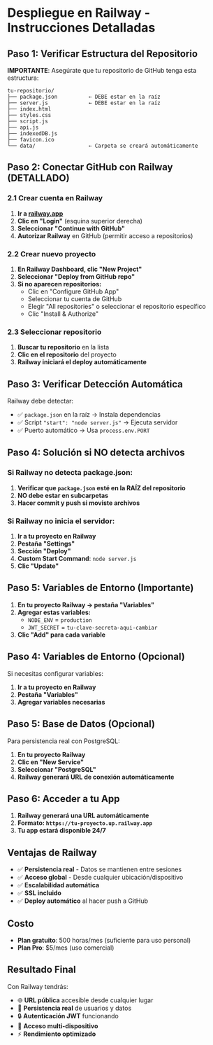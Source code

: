 # Despliegue en Railway - Instrucciones Detalladas

## Paso 1: Verificar Estructura del Repositorio

**IMPORTANTE**: Asegúrate que tu repositorio de GitHub tenga esta estructura:
```
tu-repositorio/
├── package.json          ← DEBE estar en la raíz
├── server.js             ← DEBE estar en la raíz
├── index.html
├── styles.css
├── script.js
├── api.js
├── indexedDB.js
├── favicon.ico
└── data/                 ← Carpeta se creará automáticamente
```

## Paso 2: Conectar GitHub con Railway (DETALLADO)

### 2.1 Crear cuenta en Railway
1. **Ir a [railway.app](https://railway.app)**
2. **Clic en "Login"** (esquina superior derecha)
3. **Seleccionar "Continue with GitHub"**
4. **Autorizar Railway** en GitHub (permitir acceso a repositorios)

### 2.2 Crear nuevo proyecto
1. **En Railway Dashboard, clic "New Project"**
2. **Seleccionar "Deploy from GitHub repo"**
3. **Si no aparecen repositorios:**
   - Clic en "Configure GitHub App"
   - Seleccionar tu cuenta de GitHub
   - Elegir "All repositories" o seleccionar el repositorio específico
   - Clic "Install & Authorize"

### 2.3 Seleccionar repositorio
1. **Buscar tu repositorio** en la lista
2. **Clic en el repositorio** del proyecto
3. **Railway iniciará el deploy automáticamente**

## Paso 3: Verificar Detección Automática

Railway debe detectar:
- ✅ `package.json` en la raíz → Instala dependencias
- ✅ Script `"start": "node server.js"` → Ejecuta servidor
- ✅ Puerto automático → Usa `process.env.PORT`

## Paso 4: Solución si NO detecta archivos

### Si Railway no detecta package.json:
1. **Verificar que `package.json` esté en la RAÍZ del repositorio**
2. **NO debe estar en subcarpetas**
3. **Hacer commit y push si moviste archivos**

### Si Railway no inicia el servidor:
1. **Ir a tu proyecto en Railway**
2. **Pestaña "Settings"**
3. **Sección "Deploy"**
4. **Custom Start Command**: `node server.js`
5. **Clic "Update"**

## Paso 5: Variables de Entorno (Importante)

1. **En tu proyecto Railway → pestaña "Variables"**
2. **Agregar estas variables:**
   - `NODE_ENV` = `production`
   - `JWT_SECRET` = `tu-clave-secreta-aqui-cambiar`
3. **Clic "Add" para cada variable**

## Paso 4: Variables de Entorno (Opcional)

Si necesitas configurar variables:
1. **Ir a tu proyecto en Railway**
2. **Pestaña "Variables"**
3. **Agregar variables necesarias**

## Paso 5: Base de Datos (Opcional)

Para persistencia real con PostgreSQL:
1. **En tu proyecto Railway**
2. **Clic en "New Service"**
3. **Seleccionar "PostgreSQL"**
4. **Railway generará URL de conexión automáticamente**

## Paso 6: Acceder a tu App

1. **Railway generará una URL automáticamente**
2. **Formato: `https://tu-proyecto.up.railway.app`**
3. **Tu app estará disponible 24/7**

## Ventajas de Railway

- ✅ **Persistencia real** - Datos se mantienen entre sesiones
- ✅ **Acceso global** - Desde cualquier ubicación/dispositivo
- ✅ **Escalabilidad automática**
- ✅ **SSL incluido**
- ✅ **Deploy automático** al hacer push a GitHub

## Costo

- **Plan gratuito**: 500 horas/mes (suficiente para uso personal)
- **Plan Pro**: $5/mes (uso comercial)

## Resultado Final

Con Railway tendrás:
- 🌐 **URL pública** accesible desde cualquier lugar
- 💾 **Persistencia real** de usuarios y datos
- 🔒 **Autenticación JWT** funcionando
- 📱 **Acceso multi-dispositivo**
- ⚡ **Rendimiento optimizado**
